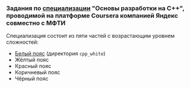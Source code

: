 ### Задания по [специализации](https://coursera.org/specializations/c-plus-plus-modern-development) "Основы разработки на C++", проводимой на платформе Coursera компанией Яндекс совместно с МФТИ ###

Специализация состоит из пяти частей с возрастающим уровнем сложностей:
* [Белый пояс](https://www.coursera.org/learn/c-plus-plus-white) (директория `cpp_white`)
* Жёлтый пояс
* Красный пояс
* Коричневый пояс
* Чёрный пояс
